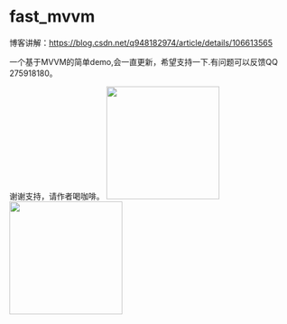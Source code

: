# fast_mvvm

博客讲解：https://blog.csdn.net/q948182974/article/details/106613565

一个基于MVVM的简单demo,会一直更新，希望支持一下.有问题可以反馈QQ 275918180。

谢谢支持，请作者喝咖啡。
<img src="https://gitee.com/strangerKJQ/resource/raw/master/img/%E6%94%AF%E4%BB%98%E5%AE%9D%E6%94%AF%E4%BB%98.jpeg" width="200"/><br/>
<img src="https://gitee.com/strangerKJQ/resource/raw/master/img/%E5%BE%AE%E4%BF%A1%E6%94%AF%E4%BB%98.jpg" width="200"/><br/>
